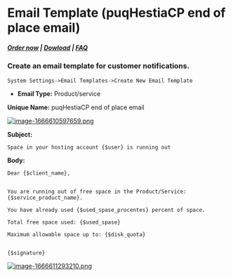 # Email Template (puqHestiaCP end of place email)

#####  [Order now](https://puqcloud.com/index.php?rp=/store/whmcs-module-hestiacp) | [Dowload](https://download.puqcloud.com/WHMCS/servers/PUQ_WHMCS-HestiaCP/) | [FAQ](https://faq.puqcloud.com/)

### Create an email template for customer notifications.

```
System Settings->Email Templates->Create New Email Template
```

- **Email Type:** Product/service

**Unique Name:** puqHestiaCP end of place email

[![image-1666610597659.png](https://doc.puq.info/uploads/images/gallery/2022-10/scaled-1680-/image-1666610597659.png)](https://doc.puq.info/uploads/images/gallery/2022-10/image-1666610597659.png) 

**Subject:**

```
Space in your hosting account {$user} is running out
```

**Body:**

```
Dear {$client_name},


You are running out of free space in the Product/Service: {$service_product_name}.

You have already used {$used_spase_procentes} percent of space.

Total free space used: {$used_spase}

Maximum allowable space up to: {$disk_quota}


{$signature}
```

[![image-1666611293210.png](https://doc.puq.info/uploads/images/gallery/2022-10/scaled-1680-/image-1666611293210.png)](https://doc.puq.info/uploads/images/gallery/2022-10/image-1666611293210.png)
